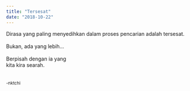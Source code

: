 ```yaml
---
title: "Tersesat"
date: "2018-10-22"
---
```

Dirasa yang paling menyedihkan dalam proses pencarian adalah tersesat.
<br /><br />
Bukan, ada yang lebih...
<br /><br />
Berpisah dengan ia yang<br />
kita kira searah.
<br /><br /><br />
<small>-nktchi</small>